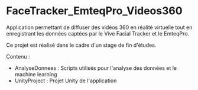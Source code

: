# FaceTracker_EmteqPro_Videos360

Application permettant de diffuser des vidéos 360 en réalité virtuelle tout en enregistrant les données captées par le Vive Facial Tracker et le EmteqPro.

Ce projet est réalisé dans le cadre d'un stage de fin d'études.

Contenu :
* AnalyseDonnees : Scripts utilisés pour l'analyse des données et le machine learning
* UnityProject : Projet Unity de l'application
